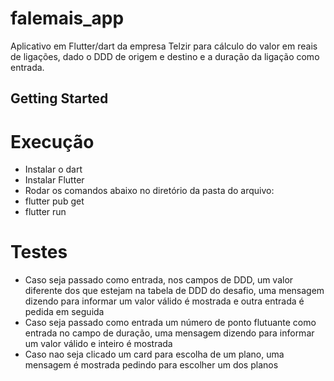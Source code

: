 # falemais_app

Aplicativo em Flutter/dart da empresa Telzir para cálculo do valor em reais de ligações, dado o DDD de origem e destino e a duração da ligação como entrada.

## Getting Started

# Execução
  - Instalar o dart
  - Instalar Flutter
  - Rodar os comandos abaixo no diretório da pasta do arquivo:
  - flutter pub get
  - flutter run
  
 # Testes
   - Caso seja passado como entrada, nos campos de DDD, um valor diferente dos que estejam na tabela de DDD do desafio, uma mensagem dizendo para informar um valor válido é mostrada e outra entrada é pedida em seguida
   - Caso seja passado como entrada um número de ponto flutuante como entrada no campo de duração, uma mensagem dizendo para informar um valor válido e inteiro é mostrada
   - Caso nao seja clicado um card para escolha de um plano, uma mensagem é mostrada pedindo para escolher um dos planos
